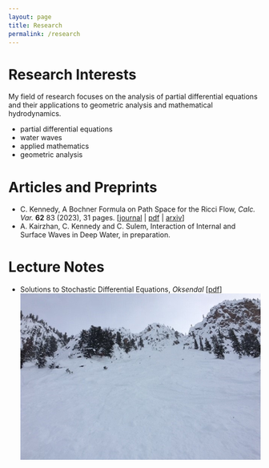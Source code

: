 ```yaml
---
layout: page
title: Research
permalink: /research
---
```


Research Interests
======

My field of research focuses on the analysis of partial differential equations and their applications to geometric analysis and mathematical hydrodynamics.

  - partial differential equations
  - water waves
  - applied mathematics
  - geometric analysis

Articles and Preprints
======
  - C. Kennedy, A Bochner Formula on Path Space for the Ricci Flow, _Calc. Var._ **62** 83 (2023), 31 pages. \[[journal](https://doi.org/10.1007/s00526-022-02420-3) \| [pdf](/assets/1909.04193.pdf) \| [arxiv](https://arxiv.org/abs/1909.04193)\]
  - A. Kairzhan, C. Kennedy and C. Sulem, Interaction of Internal and Surface Waves in Deep Water, in preparation.

Lecture Notes
======
  - Solutions to Stochastic Differential Equations, _Oksendal_ \[[pdf](/assets/Solutions_to_Oksendal.pdf)]
![](assets/img/KHMR_Terminator.jpg)
